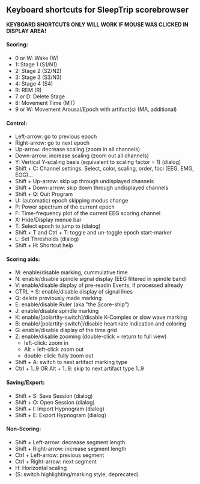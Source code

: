 ## Keyboard shortcuts for SleepTrip scorebrowser 
**KEYBOARD SHORTCUTS ONLY WILL WORK IF MOUSE WAS CLICKED IN DISPLAY AREA!** 

#### Scoring:
- 0 or W: Wake (W) 
- 1: Stage 1 (S1/N1) 
- 2: Stage 2 (S2/N2) 
- 3: Stage 3 (S3/N3) 
- 4: Stage 4 (S4) 
- R: REM (R)
- 7 or D: Delete Stage 
- 8: Movement Time (MT) 
- 9 or W: Movement Arousal/Epoch with artifact(s) (MA, additional) 

#### Control:
- Left-arrow: go to previous epoch 
- Right-arrow: go to next epoch 
- Up-arrow: decrease scaling (zoom in all channels) 
- Down-arrow: increase scaling (zoom out all channels) 
- Y: Vertical Y-scaling basis (equivalent to scaling factor = 1) (dialog) 
- Shift + C: Channel settings. Select, color, scaling, order, foci (EEG, EMG, EOG)... 
- Shift + Up-arrow: skip up through undisplayed channels 
- Shift + Down-arrow: skip down through undisplayed channels 
- Shift + Q: Quit Program 
- U: (automatic) epoch skipping modus change 
- P: Power spectrum of the current epoch 
- F: Time-frequency plot of the current EEG scoring channel 
- X: Hide/Display menue bar 
- T: Select epoch to jump to (dialog) 
- Shift + T and Ctrl + T: toggle and un-toggle epoch start-marker
- L: Set Thresholds (dialog) 
- Shift + H: Shortcut help 

#### Scoring aids:
- M: enable/disable marking, cummulative time 
- N: enable/disable spindle signal display (EEG filtered in spindle band) 
- V: enable/disable display of pre-readin Events, if processed already 
- CTRL + S: enable/disable display of signal lines 
- Q: delete previously made marking 
- E: enable/disable Ruler (aka "the Score-ship") 
- J: enable/disable spindle marking 
- K: enable/[polartity-switch]/disable K-Complex or slow wave marking 
- B: enable/[polartity-switch]/disable heart rate  indication and coloring 
- G: enable/disable display of the time grid 
- Z: enable/disable zooming (double-click = return to full view) 
	- left-click: zoom in 
	- Alt + left-click zoom out 
	- double-click: fully zoom out 
- Shift + A: switch to next artifact marking type 
- Ctrl + 1..9 OR Alt + 1..9: skip to next artifact type 1..9 

#### Saving/Export:
- Shift + S: Save Session (dialog) 
- Shift + O: Open Session (dialog) 
- Shift + I: Import Hypnogram (dialog) 
- Shift + E: Export Hypnogram (dialog) 

#### Non-Scoring:
- Shift + Left-arrow: decrease segment length
- Shift + Right-arrow: increase segment length
- Ctrl + Left-arrow: previous segment
- Ctrl + Right-arrow: next segment
- H: Horizontal scaling 
- (S: switch highlighting/marking style, deprecated)
